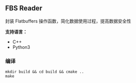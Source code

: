## FBS Reader

封装 Flatbuffers 操作函数，简化数据使用过程，提高数据安全性

**支持语言：**
- C++
- Python3


### 编译

``` shell
mkdir build && cd build && cmake ..
make
```









